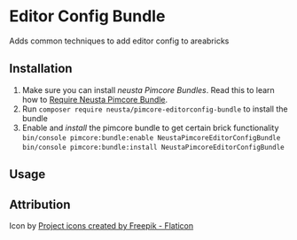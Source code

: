 # Editor Config Bundle

Adds common techniques to add editor config to areabricks

## Installation

1. Make sure you can install _neusta Pimcore Bundles_. Read this to learn how to [Require Neusta Pimcore Bundle](https://portal.neusta.de/confluence/display/NSDPIMCORE/Require+Neusta+Pimcore+Bundle).
2. Run `composer require neusta/pimcore-editorconfig-bundle` to install the bundle
3. Enable and _install_ the pimcore bundle to get certain brick functionality \
`bin/console pimcore:bundle:enable NeustaPimcoreEditorConfigBundle` \
`bin/console pimcore:bundle:install NeustaPimcoreEditorConfigBundle`

## Usage

## Attribution

Icon by <a href="https://www.flaticon.com/free-icons/project" title="project icons">Project icons created by Freepik - Flaticon</a>
